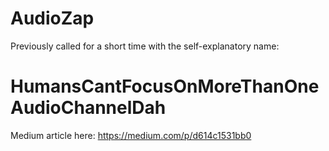 # AudioZap
Previously called for a short time with the self-explanatory name:
# HumansCantFocusOnMoreThanOneAudioChannelDah

Medium article here:
https://medium.com/p/d614c1531bb0

